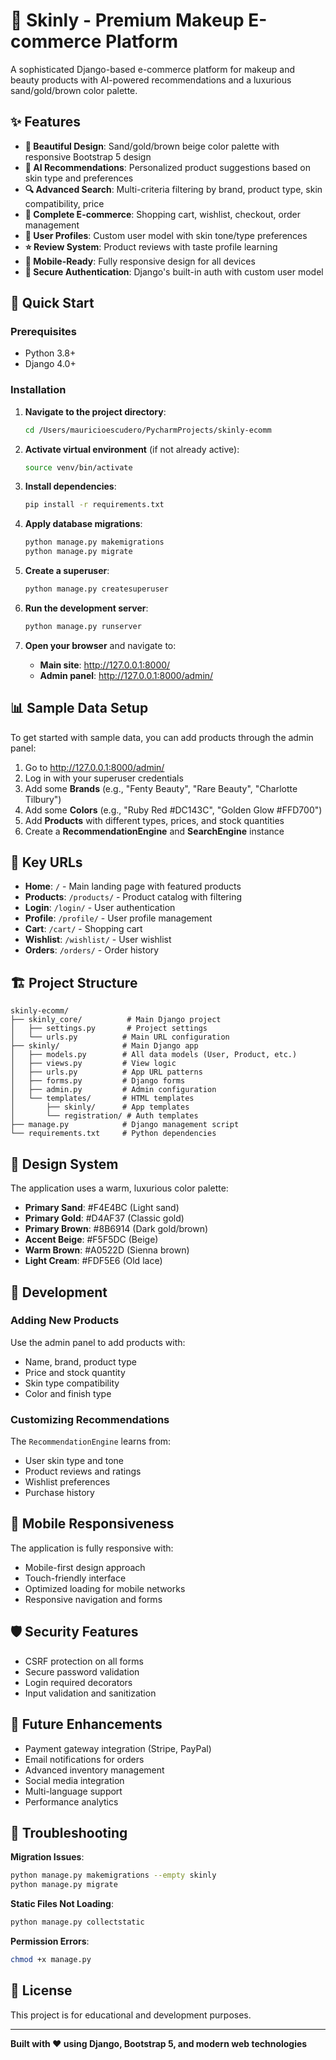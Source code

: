 # 💄 Skinly - Premium Makeup E-commerce Platform

A sophisticated Django-based e-commerce platform for makeup and beauty products with AI-powered recommendations and a luxurious sand/gold/brown color palette.

## ✨ Features

- **🎨 Beautiful Design**: Sand/gold/brown beige color palette with responsive Bootstrap 5 design
- **🤖 AI Recommendations**: Personalized product suggestions based on skin type and preferences
- **🔍 Advanced Search**: Multi-criteria filtering by brand, product type, skin compatibility, price
- **🛒 Complete E-commerce**: Shopping cart, wishlist, checkout, order management
- **👤 User Profiles**: Custom user model with skin tone/type preferences
- **⭐ Review System**: Product reviews with taste profile learning
- **📱 Mobile-Ready**: Fully responsive design for all devices
- **🔐 Secure Authentication**: Django's built-in auth with custom user model

## 🚀 Quick Start

### Prerequisites
- Python 3.8+
- Django 4.0+

### Installation

1. **Navigate to the project directory**:
   ```bash
   cd /Users/mauricioescudero/PycharmProjects/skinly-ecomm
   ```

2. **Activate virtual environment** (if not already active):
   ```bash
   source venv/bin/activate
   ```

3. **Install dependencies**:
   ```bash
   pip install -r requirements.txt
   ```

4. **Apply database migrations**:
   ```bash
   python manage.py makemigrations
   python manage.py migrate
   ```

5. **Create a superuser**:
   ```bash
   python manage.py createsuperuser
   ```

6. **Run the development server**:
   ```bash
   python manage.py runserver
   ```

7. **Open your browser** and navigate to:
   - **Main site**: http://127.0.0.1:8000/
   - **Admin panel**: http://127.0.0.1:8000/admin/

## 📊 Sample Data Setup

To get started with sample data, you can add products through the admin panel:

1. Go to http://127.0.0.1:8000/admin/
2. Log in with your superuser credentials
3. Add some **Brands** (e.g., "Fenty Beauty", "Rare Beauty", "Charlotte Tilbury")
4. Add some **Colors** (e.g., "Ruby Red #DC143C", "Golden Glow #FFD700")
5. Add **Products** with different types, prices, and stock quantities
6. Create a **RecommendationEngine** and **SearchEngine** instance

## 🎯 Key URLs

- **Home**: `/` - Main landing page with featured products
- **Products**: `/products/` - Product catalog with filtering
- **Login**: `/login/` - User authentication
- **Profile**: `/profile/` - User profile management
- **Cart**: `/cart/` - Shopping cart
- **Wishlist**: `/wishlist/` - User wishlist
- **Orders**: `/orders/` - Order history

## 🏗️ Project Structure

```
skinly-ecomm/
├── skinly_core/          # Main Django project
│   ├── settings.py       # Project settings
│   └── urls.py          # Main URL configuration
├── skinly/              # Main Django app
│   ├── models.py        # All data models (User, Product, etc.)
│   ├── views.py         # View logic
│   ├── urls.py          # App URL patterns
│   ├── forms.py         # Django forms
│   ├── admin.py         # Admin configuration
│   └── templates/       # HTML templates
│       ├── skinly/      # App templates
│       └── registration/ # Auth templates
├── manage.py            # Django management script
└── requirements.txt     # Python dependencies
```

## 🎨 Design System

The application uses a warm, luxurious color palette:

- **Primary Sand**: #F4E4BC (Light sand)
- **Primary Gold**: #D4AF37 (Classic gold)
- **Primary Brown**: #8B6914 (Dark gold/brown)
- **Accent Beige**: #F5F5DC (Beige)
- **Warm Brown**: #A0522D (Sienna brown)
- **Light Cream**: #FDF5E6 (Old lace)

## 🔧 Development

### Adding New Products
Use the admin panel to add products with:
- Name, brand, product type
- Price and stock quantity
- Skin type compatibility
- Color and finish type

### Customizing Recommendations
The `RecommendationEngine` learns from:
- User skin type and tone
- Product reviews and ratings
- Wishlist preferences
- Purchase history

## 📱 Mobile Responsiveness

The application is fully responsive with:
- Mobile-first design approach
- Touch-friendly interface
- Optimized loading for mobile networks
- Responsive navigation and forms

## 🛡️ Security Features

- CSRF protection on all forms
- Secure password validation
- Login required decorators
- Input validation and sanitization

## 🎯 Future Enhancements

- Payment gateway integration (Stripe, PayPal)
- Email notifications for orders
- Advanced inventory management
- Social media integration
- Multi-language support
- Performance analytics

## 🐛 Troubleshooting

**Migration Issues**:
```bash
python manage.py makemigrations --empty skinly
python manage.py migrate
```

**Static Files Not Loading**:
```bash
python manage.py collectstatic
```

**Permission Errors**:
```bash
chmod +x manage.py
```

## 📄 License

This project is for educational and development purposes.

---

**Built with ❤️ using Django, Bootstrap 5, and modern web technologies**